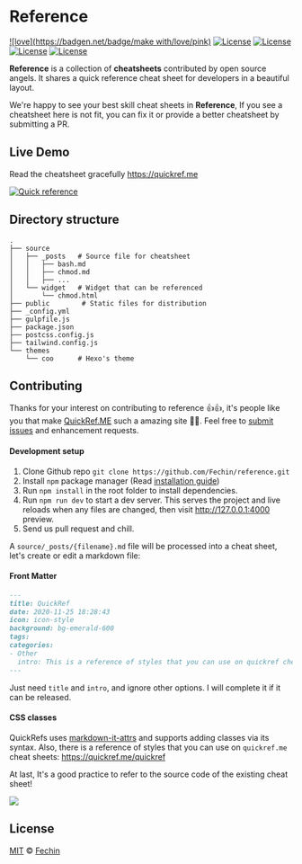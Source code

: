 # Reference

[![love](https://badgen.net/badge/make with/love/pink)](#)
[![License](https://badgen.net/badge/license/MIT/blue)](https://github.com/Fechin/reference/blob/main/LICENSE)
[![License](https://badgen.net/github/stars/Fechin/reference)](#)
[![License](https://badgen.net/github/forks/Fechin/reference)](#)
[![License](https://badgen.net/github/contributors/Fechin/reference)](#)



**Reference** is a collection of **cheatsheets** contributed by open source angels. It shares a quick reference cheat sheet for developers in a beautiful layout.

We're happy to see your best skill cheat sheets in **Reference**, If you see a cheatsheet here is not fit, you can fix it or provide a better cheatsheet by submitting a PR.


## Live Demo
Read the cheatsheet gracefully https://quickref.me

[![Quick reference](https://quickref.me/assets/image/preview.png)](https://quickref.me/)



## Directory structure
```
.
├── source
│   ├── _posts   # Source file for cheatsheet
│   │   ├── bash.md
│   │   ├── chmod.md
│   │   ├── ...
│   └── widget   # Widget that can be referenced
│       └── chmod.html
├── public        # Static files for distribution
├── _config.yml
├── gulpfile.js
├── package.json
├── postcss.config.js
├── tailwind.config.js
└── themes
    └── coo      # Hexo's theme
```

## Contributing

Thanks for your interest on contributing to reference 👍👍, it's people like you that make [QuickRef.ME](https://quickref.me) such a amazing site 🎉🎉. Feel free to [submit issues](https://github.com/Fechin/reference/issues/new?assignee=Fechin) and enhancement requests.


#### Development setup

1. Clone Github repo `git clone https://github.com/Fechin/reference.git`
2. Install `npm` package manager (Read [installation guide](https://docs.npmjs.com/downloading-and-installing-node-js-and-npm))
3. Run `npm install` in the root folder to install dependencies.
4. Run `npm run dev` to start a dev server. This serves the project and live reloads when any files are changed, then visit http://127.0.0.1:4000 preview.
5. Send us pull request and chill.

A `source/_posts/{filename}.md` file will be processed into a cheat sheet, let's create or edit a markdown file:

#### Front Matter
```markdown
---
title: QuickRef
date: 2020-11-25 18:28:43
icon: icon-style
background: bg-emerald-600
tags:
categories:
- Other
  intro: This is a reference of styles that you can use on quickref cheatsheets!
---
```
Just need `title` and `intro`, and ignore other options. I will complete it if it can be released.

#### CSS classes
QuickRefs uses [markdown-it-attrs](https://github.com/arve0/markdown-it-attrs) and supports adding classes via its syntax. Also, there is a reference of styles that you can use on `quickref.me` cheat sheets:  https://quickref.me/quickref


At last, It's a good practice to refer to the source code of the existing cheat sheet!

<a href="https://github.com/Fechin/reference/graphs/contributors">
  <img src="https://contrib.rocks/image?repo=Fechin/reference" />
</a>



## License
[MIT](https://github.com/Fechin/reference/blob/main/LICENSE) © [Fechin](https://github.com/Fechin)

